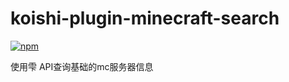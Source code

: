 # koishi-plugin-minecraft-search

[![npm](https://img.shields.io/npm/v/koishi-plugin-minecraft-search?style=flat-square)](https://www.npmjs.com/package/koishi-plugin-minecraft-search)

使用雫 API查询基础的mc服务器信息
